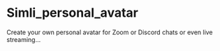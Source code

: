 # Simli_personal_avatar
Create your own personal avatar for Zoom or Discord chats or even live streaming...
